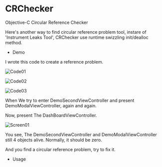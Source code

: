 CRChecker
=========

Objective-C Circular Reference Checker

Here's another way to find circular reference problem tool, instare of 'Instrument Leaks Tool', CRChecker use runtime swizzling init/dealloc method.

* Demo

I wrote this code to create a reference problem.

![Code01](https://github.com/duowan/CRChecker/raw/master/ReadmeResource/DemoCode01.png)

![Code02](https://github.com/duowan/CRChecker/raw/master/ReadmeResource/DemoCode02.png)

![Code03](https://github.com/duowan/CRChecker/raw/master/ReadmeResource/DemoCode03.png)

When We try to enter DemoSecondViewController and present DemoModalViewController, again and again.

Now, present The DashBoardViewController.

![Screen01](https://github.com/duowan/CRChecker/raw/master/ReadmeResource/DemoScreen01.png)

You see, The DemoSecondViewController and DemoModalViewController still 4 objects alive. Normally, it should be zero.

And you find a circular reference problem, try to fix it.

* Usage
